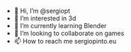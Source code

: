 - 👋 Hi, I’m @sergiopt
- 👀 I’m interested in 3d
- 🌱 I’m currently learning Blender
- 💞️ I’m looking to collaborate on games
- 📫 How to reach me sergiopinto.eu

<!---
sergiopt/sergiopt is a ✨ special ✨ repository because its `README.md` (this file) appears on your GitHub profile.
You can click the Preview link to take a look at your changes.
--->
